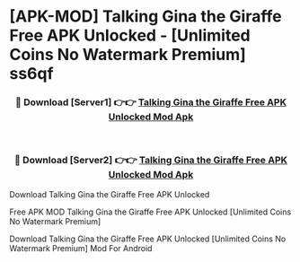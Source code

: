 # [APK-MOD] Talking Gina the Giraffe Free APK Unlocked - [Unlimited Coins No Watermark Premium] ss6qf



<div align="center">
<h3>🔴 Download [Server1] 👉👉 <a href="https://momento.my/?title=Talking_Gina_the_Giraffe_Free_APK_Unlocked">Talking Gina the Giraffe Free APK Unlocked Mod Apk</a></h3><br>

<h3>🔴 Download [Server2] 👉👉 <a href="https://momento.my/?title=Talking_Gina_the_Giraffe_Free_APK_Unlocked">Talking Gina the Giraffe Free APK Unlocked Mod Apk</a></h3>
</div>



Download Talking Gina the Giraffe Free APK Unlocked 

Free APK MOD Talking Gina the Giraffe Free APK Unlocked [Unlimited Coins No Watermark Premium]

Download Talking Gina the Giraffe Free APK Unlocked [Unlimited Coins No Watermark Premium] Mod For Android
